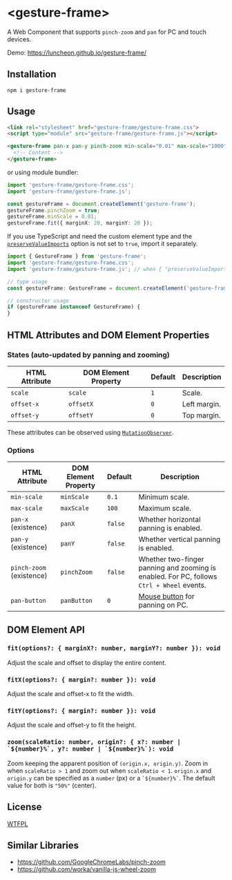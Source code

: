 # &lt;gesture-frame&gt;

A Web Component that supports `pinch-zoom` and `pan` for PC and touch devices.

Demo: https://luncheon.github.io/gesture-frame/

## Installation

```
npm i gesture-frame
```

## Usage

```html
<link rel="stylesheet" href="gesture-frame/gesture-frame.css">
<script type="module" src="gesture-frame/gesture-frame.js"></script>

<gesture-frame pan-x pan-y pinch-zoom min-scale="0.01" max-scale="1000" scale="2" offset-x="20" offset-y="20">
  <!-- Content -->
</gesture-frame>
```

or using module bundler:

```ts
import 'gesture-frame/gesture-frame.css';
import 'gesture-frame/gesture-frame.js';

const gestureFrame = document.createElement('gesture-frame');
gestureFrame.pinchZoom = true;
gestureFrame.minScale = 0.01;
gestureFrame.fit({ marginX: 20, marginY: 20 });
```

If you use TypeScript and need the custom element type and the [`preserveValueImports`](https://www.typescriptlang.org/tsconfig#preserveValueImports) option is not set to `true`, import it separately.

```ts
import { GestureFrame } from 'gesture-frame';
import 'gesture-frame/gesture-frame.css';
import 'gesture-frame/gesture-frame.js'; // when { "preserveValueImports": true }, this line is not necessary.

// type usage
const gestureFrame: GestureFrame = document.createElement('gesture-frame');

// constructor usage
if (gestureFrame instanceof GestureFrame) {
}
```

## HTML Attributes and DOM Element Properties

### States (auto-updated by panning and zooming)

| HTML Attribute | DOM Element Property | Default | Description  |
| -------------- | -------------------- | ------- | ------------ |
| `scale`        | `scale`              | `1`     | Scale.       |
| `offset-x`     | `offsetX`            | `0`     | Left margin. |
| `offset-y`     | `offsetY`            | `0`     | Top margin.  |

These attributes can be observed using [`MutationObserver`](https://developer.mozilla.org/docs/Web/API/MutationObserver).

### Options

| HTML Attribute           | DOM Element Property | Default | Description                                                                                     |
| ------------------------ | -------------------- | ------- | ----------------------------------------------------------------------------------------------- |
| `min-scale`              | `minScale`           | `0.1`   | Minimum scale.                                                                                  |
| `max-scale`              | `maxScale`           | `100`   | Maximum scale.                                                                                  |
| `pan-x` (existence)      | `panX`               | `false` | Whether horizontal panning is enabled.                                                          |
| `pan-y` (existence)      | `panY`               | `false` | Whether vertical panning is enabled.                                                            |
| `pinch-zoom` (existence) | `pinchZoom`          | `false` | Whether two-finger panning and zooming is enabled. For PC, follows `Ctrl + Wheel` events.       |
| `pan-button`             | `panButton`          | `0`     | [Mouse button](https://developer.mozilla.org/docs/Web/API/MouseEvent/button) for panning on PC. |

## DOM Element API

### `fit(options?: { marginX?: number, marginY?: number }): void`

Adjust the scale and offset to display the entire content.

### `fitX(options?: { margin?: number }): void`

Adjust the scale and offset-x to fit the width.

### `fitY(options?: { margin?: number }): void`

Adjust the scale and offset-y to fit the height.

### ``zoom(scaleRatio: number, origin?: { x?: number | `${number}%`, y?: number | `${number}%`): void``

Zoom keeping the apparent position of `(origin.x, origin.y)`. Zoom in when `scaleRatio > 1` and zoom out when `scaleRatio < 1`. `origin.x` and `origin.y` can be specified as a `number` (px) or a `` `${number}%` ``. The default value for both is `"50%"` (center).

## License

[WTFPL](http://www.wtfpl.net)

## Similar Libraries

- https://github.com/GoogleChromeLabs/pinch-zoom
- https://github.com/worka/vanilla-js-wheel-zoom
